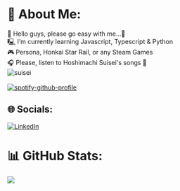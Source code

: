 # 🎫 About Me:
💫 Hello guys, please go easy with me...🥺<br>🖳 I’m currently learning Javascript, Typescript & Python<br>🎮 Persona, Honkai Star Rail, or any Steam Games<br>🎧 Please, listen to Hoshimachi Suisei's songs 🌠<br>
![suisei](https://media.tenor.com/PyNliHCBh4IAAAAM/hoshimachi-suisei-hosimati-suisei.gif)<br> <br>
[![spotify-github-profile](https://spotify-github-profile.kittinanx.com/api/view?uid=vktpcgs9pcfe596xqdzevqobf&cover_image=true&theme=novatorem&show_offline=false&background_color=121212&interchange=true&bar_color=53b14f&bar_color_cover=false)](https://spotify-github-profile.kittinanx.com/api/view?uid=vktpcgs9pcfe596xqdzevqobf&redirect=true)

## 🌐 Socials:
[![LinkedIn](https://img.shields.io/badge/LinkedIn-%230077B5.svg?logo=linkedin&logoColor=white)](https://linkedin.com/in/fabiantenzara/) 

# 📊 GitHub Stats:
![](https://github-readme-stats.vercel.app/api/top-langs/?username=tzrfabian&theme=tokyonight&hide_border=false&include_all_commits=true&count_private=true&layout=compact)
